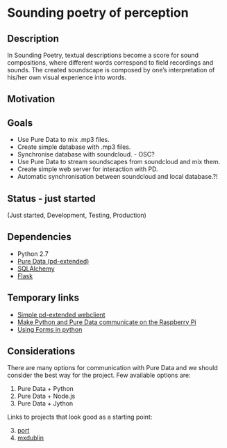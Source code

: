 Sounding poetry of perception
=============================

## Description

In Sounding Poetry, textual descriptions become a score for sound compositions, where different words correspond to field recordings and sounds. The created soundscape is composed by one’s interpretation of his/her own visual experience into words.

## Motivation

## Goals

* Use Pure Data to mix .mp3 files.
* Create simple database with .mp3 files.
* Synchronise database with soundcloud. - OSC?
* Use Pure Data to stream soundscapes from soundcloud and mix them.
* Create simple web server for interaction with PD.
* Automatic synchronisation between soundcloud and local database.?!

## Status - just started

(Just started, Development, Testing, Production)

## Dependencies

* Python 2.7
* [Pure Data (pd-extended)](http://puredata.info/downloads/pd-extended)
* [SQLAlchemy](http://www.sqlalchemy.org)
* [Flask](http://flask.pocoo.org)

## Temporary links

* [Simple pd-extended webclient](http://puredata.info/docs/tutorials/SimplePdExtendedWebclient)
* [Make Python and Pure Data communicate on the Raspberry Pi](http://guitarextended.wordpress.com/2012/11/03/make-python-and-pure-data-communicate-on-the-raspberry-pi/)
* [Using Forms in python](http://raspberrywebserver.com/cgiscripting/web-forms-with-python.html)

## Considerations

There are many options for communication with Pure Data and we should consider the best way for the project.
Few available options are:

1. Pure Data + Python
2. Pure Data + Node.js
3. Pure Data + Jython

Links to projects that look good as a starting point:

3. [port](https://github.com/thisconnect/port/blob/master/readme.md)
4. [mxdublin](http://www.le-son666.com/software/mxdublin/download.html)

